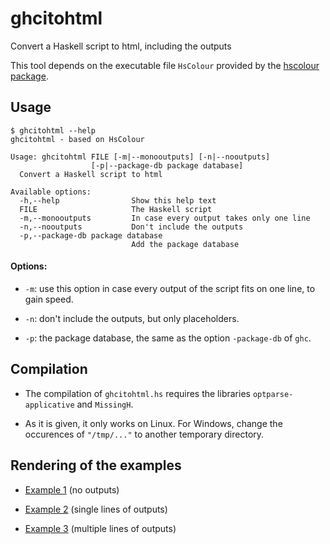 # ghcitohtml
Convert a Haskell script to html, including the outputs

This tool depends on the executable file `HsColour` provided by the [hscolour package](https://hackage.haskell.org/package/hscolour).

## Usage 

```
$ ghcitohtml --help
ghcitohtml - based on HsColour

Usage: ghcitohtml FILE [-m|--monooutputs] [-n|--nooutputs]
                  [-p|--package-db package database]
  Convert a Haskell script to html

Available options:
  -h,--help                Show this help text
  FILE                     The Haskell script
  -m,--monooutputs         In case every output takes only one line
  -n,--nooutputs           Don't include the outputs
  -p,--package-db package database
                           Add the package database
```

#### Options:

- `-m`: use this option in case every output of the script fits on one line, to gain speed.

- `-n`: don't include the outputs, but only placeholders.

- `-p`: the package database, the same as the option `-package-db` of `ghc`.


## Compilation

- The compilation of `ghcitohtml.hs` requires the libraries `optparse-applicative` and `MissingH`.

- As it is given, it only works on Linux. For Windows, change the occurences of `"/tmp/..."` to another temporary directory.

## Rendering of the examples 

- [Example 1](http://htmlpreview.github.io/?https://github.com/stla/ghcitohtml/blob/master/test_multiline_noOutputs.html) (no outputs)

- [Example 2](http://htmlpreview.github.io/?https://github.com/stla/ghcitohtml/blob/master/test_monoline.html) (single lines of outputs)

- [Example 3](http://htmlpreview.github.io/?https://github.com/stla/ghcitohtml/blob/master/test_multiline.html) (multiple lines of outputs)